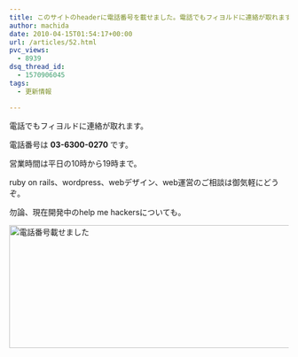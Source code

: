```yaml
---
title: このサイトのheaderに電話番号を載せました。電話でもフィヨルドに連絡が取れます。
author: machida
date: 2010-04-15T01:54:17+00:00
url: /articles/52.html
pvc_views:
  - 8939
dsq_thread_id:
  - 1570906045
tags:
  - 更新情報

---
```

電話でもフィヨルドに連絡が取れます。

電話番号は **03-6300-0270** です。

営業時間は平日の10時から19時まで。

ruby on rails、wordpress、webデザイン、web運営のご相談は御気軽にどうぞ。

勿論、現在開発中のhelp me hackersについても。


  <a href="http://fjord.jp/wp-content/uploads/2010/04/header.jpg"><img src="http://fjord.jp/wp-content/uploads/2010/04/header-530x222.jpg" alt="電話番号載せました" title="電話番号載せました" width="530" height="222" class="alignnone size-medium wp-image-53" /></a>

